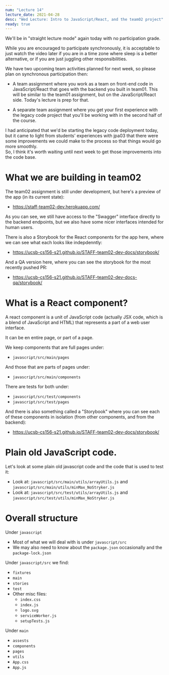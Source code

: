 ```yaml
---
num: "Lecture 14"
lecture_date: 2021-04-28
desc: "Wed Lecture: Intro to JavaScript/React, and the team02 project"
ready: true
---
```


We'll be in "straight lecture mode" again today with no participation grade.

While you are encouraged to participate synchronously, it is acceptable to 
just watch the video later if you are in a time zone where sleep is a better alternative, 
or if you are just juggling other responsibilities.

We have two upcoming team activities planned for next week, so please plan on synchronous participation then:

* A team assignment where you work as a team on front-end code in JavaScript/React that goes with the 
  backend you built in team01.  This will be similar to the team01 assignment, but on the JavaScript/React side. 
  Today's lecture is prep for that.
  
* A separate team assignment where you get your first experience with the legacy code project 
  that you'll be working with in the second half of the course.  

I had anticipated that we'd be starting the legacy code deployment today, but it came to light from students' 
experiences with jpa03 that there were some improvements we could make to the process so that things would go more smoothly.   
So, I think it's worth waiting until next week to get those improvements into the code base.

# What we are building in team02

The team02 assignment is still under development, but here's a preview of the app (in its current state):

* <https://staff-team02-dev.herokuapp.com/>

As you can see, we still have access to the "Swagger" interface directly to the backend endpoints, but we also have some nicer interfaces intended for human
users.  

There is also a Storybook for the React components for the app here, where we can see what each looks like indepdenntly:

* <https://ucsb-cs156-s21.github.io/STAFF-team02-dev-docs/storybook/>

And a QA version here, where you can see the storybook for the most recently pushed PR:

* <https://ucsb-cs156-s21.github.io/STAFF-team02-dev-docs-qa/storybook/>

# What is a React component?

A react component is a unit of JavaScript code (actually JSX code, which is a blend of JavaScript and HTML) that represents a part of a web user interface.

It can be en entire page, or part of a page.

We keep components that are full pages under:

* `javascript/src/main/pages`

And those that are parts of pages under:

* `javascript/src/main/components`

There are tests for both under:

* `javascript/src/test/components`
* `javascript/src/test/pages`

And there is also something called a "Storybook" where you can see each of these components in isolation (from other components, and from the backend):

* <https://ucsb-cs156-s21.github.io/STAFF-team02-dev-docs/storybook/>

# Plain old JavaScript code.

Let's look at some plain old javascript code and the code that is used to test it:

* Look at: `javascript/src/main/utils/arrayUtils.js` and  `javascript/src/main/utils/minMax_NoStryker.js` 
* Look at: `javascript/src/test/utils/arrayUtils.js` and  `javascript/src/test/utils/minMax_NoStryker.js` 

# Overall structure

Under `javascript`

* Most of what we will deal with is under `javascript/src`
* We may also need to know about the `package.json` occasionally and the `package-lock.json`

Under `javascript/src` we find:
* `fixtures`
* `main`
* `stories`
* `test`
* Other misc files:
  - `index.css`   
  - `index.js`
  - `logo.svg`
  - `serviceWorker.js`
  - `setupTests.js`

Under `main`
* `assests`
* `components`
* `pages`
* `utils`
* `App.css`
* `App.js`
